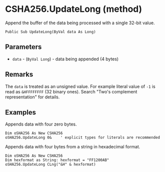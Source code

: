 # CSHA256.UpdateLong (method)

Append the buffer of the data being processed with a single 32-bit value.

```VB
Public Sub UpdateLong(ByVal data As Long)
```

## Parameters

- `data` - (`ByVal Long`) - data being appended (4 bytes)

## Remarks

The `data` is treated as an unsigned value. For example literal value of `-1` is read as `&HFFFFFFFF` (32 binary ones).
Search "Two's complement representation" for details.

## Examples

Appends data with four zero bytes.

```VB
Dim oSHA256 As New CSHA256
oSHA256.UpdateLong 0&    ' explicit types for literals are recommended
```

Appends data with four bytes from a string in hexadecimal format.

```VB
Dim oSHA256 As New CSHA256
Dim hexformat as String: hexformat = "FF1200AB"
oSHA256.UpdateLong CLng("&H" & hexformat)
```
